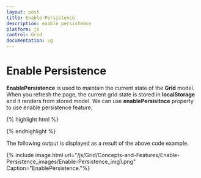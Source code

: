 ```yaml
---
layout: post
title: Enable-Persistence
description: enable persistence
platform: js
control: Grid
documentation: ug
---
```


# Enable Persistence

**EnablePersistence** is used to maintain the current state of the **Grid** model. When you refresh the page, the current grid state is stored in **localStorage** and it renders from stored model. We can use **enablePersisitnce** property to use enable persistence feature.

{% highlight html %}


<div id="Grid"></div>
    <script type="text/javascript">
        $(function () {
            $("#Grid").ejGrid({
                // the datasource "window.gridData" is referred from jsondata.min.js
                dataSource: window.gridData,
                allowPaging: true,
                allowSorting: true,
                allowGrouping: true,
                enableAltRow: true,
                enablePersistence: true,
                columns: [
                       { field: "OrderID", headerText: "Order ID", textAlign: ej.TextAlign.Right, width: 65 },
                       { field: "CustomerID", headerText: "Customer ID", width: 90 },
                       { field: "ShipCity", headerText: "Ship City", width: 90 },
                       { field: "Freight", headerText: "Freight", width: 90, textAlign: ej.TextAlign.Right, format: "{0:C}" },
                       { field: "ShipCountry", headerText: "Ship Country", width: 90 },
                       { field: "EmployeeID", headerText: "Employee ID", width: 90, textAlign: ej.TextAlign.Right }
                ]
            });
        });
    </script>


{% endhighlight %}



The following output is displayed as a result of the above code example.

{% include image.html url="/js/Grid/Concepts-and-Features/Enable-Persistence_images/Enable-Persistence_img1.png" Caption="EnablePersistence."%}

